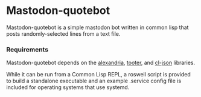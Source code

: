 # Mastodon-quotebot

Mastodon-quotebot is a simple mastodon bot written in common lisp that posts randomly-selected lines from a text file.

### Requirements

Mastodon-quotebot depends on the [alexandria](https://common-lisp.net/project/alexandria/), [tooter](https://shinmera.github.io/tooter/), and [cl-json](https://common-lisp.net/project/cl-json/cl-json.html) libraries.

While it can be run from a Common Lisp REPL, a roswell script is provided to build a standalone executable and an example .service config file is included for operating systems that use systemd.
